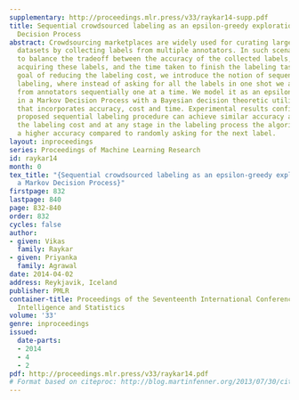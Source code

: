 ```yaml
---
supplementary: http://proceedings.mlr.press/v33/raykar14-supp.pdf
title: Sequential crowdsourced labeling as an epsilon-greedy exploration in a Markov
  Decision Process
abstract: Crowdsourcing marketplaces are widely used for curating large annotated
  datasets by collecting labels from multiple annotators. In such scenarios one has
  to balance the tradeoff between the accuracy of the collected labels, the cost of
  acquiring these labels, and the time taken to finish the labeling task. With the
  goal of reducing the labeling cost, we introduce the notion of sequential crowdsourced
  labeling, where instead of asking for all the labels in one shot we acquire labels
  from annotators sequentially one at a time. We model it as an epsilon-greedy exploration
  in a Markov Decision Process with a Bayesian decision theoretic utility function
  that incorporates accuracy, cost and time. Experimental results confirm that the
  proposed sequential labeling procedure can achieve similar accuracy at roughly half
  the labeling cost and at any stage in the labeling process the algorithm achieves
  a higher accuracy compared to randomly asking for the next label.
layout: inproceedings
series: Proceedings of Machine Learning Research
id: raykar14
month: 0
tex_title: "{Sequential crowdsourced labeling as an epsilon-greedy exploration in
  a Markov Decision Process}"
firstpage: 832
lastpage: 840
page: 832-840
order: 832
cycles: false
author:
- given: Vikas
  family: Raykar
- given: Priyanka
  family: Agrawal
date: 2014-04-02
address: Reykjavik, Iceland
publisher: PMLR
container-title: Proceedings of the Seventeenth International Conference on Artificial
  Intelligence and Statistics
volume: '33'
genre: inproceedings
issued:
  date-parts:
  - 2014
  - 4
  - 2
pdf: http://proceedings.mlr.press/v33/raykar14.pdf
# Format based on citeproc: http://blog.martinfenner.org/2013/07/30/citeproc-yaml-for-bibliographies/
---
```

